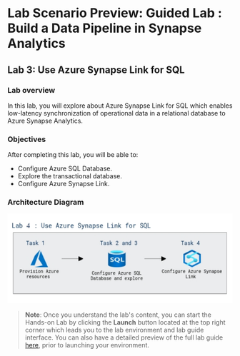 # Lab Scenario Preview: Guided Lab : Build a Data Pipeline in Synapse Analytics


## Lab 3: Use Azure Synapse Link for SQL

### Lab overview

In this lab, you will explore about Azure Synapse Link for SQL which enables low-latency synchronization of operational data in a relational database to Azure Synapse Analytics.


### Objectives
  
After completing this lab, you will be able to:

- Configure Azure SQL Database.
- Explore the transactional database.
- Configure Azure Synapse Link.

### Architecture Diagram

   ![Azure portal with a cloud shell pane](./media/lab15.png)

>**Note**: Once you understand the lab's content, you can start the Hands-on Lab by clicking the **Launch** button located at the top right corner which leads you to the lab environment and lab guide interface. You can also have a detailed preview of the full lab guide [here](https://experience.cloudlabs.ai/#/labguidepreview/c08415e8-c4b9-4e74-ad1b-80aa629d4d61), prior to launching your environment.
